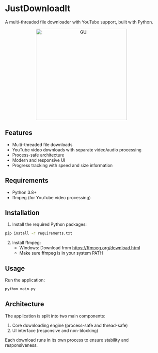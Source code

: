 # JustDownloadIt

A multi-threaded file downloader with YouTube support, built with Python.

<p align="center">
  <img src="https://github.com/Bl4ckh34d/just-download-it/blob/main/assets/GUI.png" width="300" alt="GUI">
</p>

## Features
- Multi-threaded file downloads
- YouTube video downloads with separate video/audio processing
- Process-safe architecture
- Modern and responsive UI
- Progress tracking with speed and size information

## Requirements
- Python 3.8+
- ffmpeg (for YouTube video processing)

## Installation
1. Install the required Python packages:
```bash
pip install -r requirements.txt
```

2. Install ffmpeg:
   - Windows: Download from https://ffmpeg.org/download.html
   - Make sure ffmpeg is in your system PATH

## Usage
Run the application:
```bash
python main.py
```

## Architecture
The application is split into two main components:
1. Core downloading engine (process-safe and thread-safe)
2. UI interface (responsive and non-blocking)

Each download runs in its own process to ensure stability and responsiveness.
